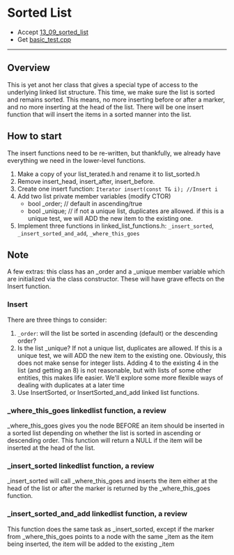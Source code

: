 # Sorted List

- Accept [13_09_sorted_list](https://classroom.github.com/a/DFYTSZHc)
- Get [basic_test.cpp](basic_test.cpp)

---

## Overview
This is yet anot
her class that gives a special type of access to the underlying linked list structure. This time, we make sure the list is sorted and remains sorted. This means, no more inserting before or after a marker, and no more inserting at the head of the list. There will be one insert function that will insert the items in a sorted manner into the list.


## How to start

The insert functions need to be re-written, but thankfully, we already have everything we need in the lower-level functions.

1. Make a copy of your list_terated.h and rename it to list_sorted.h
1. Remove insert_head, insert_after, insert_before.
1. Create one insert function: `Iterator insert(const T& i); //Insert i`
1. Add two list private member variables (modify CTOR)
     - bool _order;  // default in ascending/true
     - bool _unique; // if not a unique list, duplicates are allowed. if this is a unique test, we will ADD the new item to the existing one.
1. Implement three functions in linked_list_functions.h: `_insert_sorted`, `_insert_sorted_and_add`, `_where_this_goes`


## Note

A few extras: this class has an _order and a _unique member variable which are initialized via the class constructor. These will have grave effects on the Insert function.

### Insert

There are three things to consider:

1. `_order`: will the list be sorted in ascending (default) or the descending order?
1. Is the list _unique? If not a unique list, duplicates are allowed. If this is a unique test, we will ADD the new item to the existing one. Obviously, this does not make sense for integer lists. Adding 4 to the existing 4 in the list (and getting an 8) is not reasonable, but with lists of some other entities, this makes life easier. We'll explore some more flexible ways of dealing with duplicates at a later time
1. Use InsertSorted, or InsertSorted_and_add linked list functions.

### _where_this_goes linkedlist function, a review

_where_this_goes gives you the node BEFORE an item should be inserted in a sorted list depending on whether the list is sorted in ascending or descending order. This function will return a NULL if the item will be inserted at the head of the list.

### _insert_sorted linkedlist function, a review

_insert_sorted will call _where_this_goes and inserts the item either at the head of the list or after the marker is returned by the _where_this_goes function.

### _insert_sorted_and_add linkedlist function, a review

This function does the same task as _insert_sorted, except if the marker from _where_this_goes points to a node with the same _item as the item being inserted, the item will be added to the existing _item